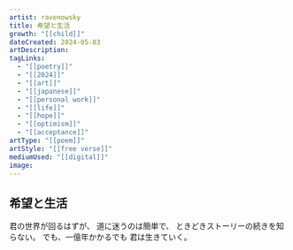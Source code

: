 ```yaml
---
artist: ravenowsky
title: 希望と生活
growth: "[[child]]"
dateCreated: 2024-05-03
artDescription:
tagLinks:
  - "[[poetry]]"
  - "[[2024]]"
  - "[[art]]"
  - "[[japanese]]"
  - "[[personal work]]"
  - "[[life]]"
  - "[[hope]]"
  - "[[optimism]]"
  - "[[acceptance]]"
artType: "[[poem]]"
artStyle: "[[free verse]]"
mediumUsed: "[[digital]]"
image:
---
```

## 希望と生活

君の世界が回るはずが、
道に迷うのは簡単で、
ときどきストーリーの続きを知らない。
でも、一億年かかるでも
君は生きていく。